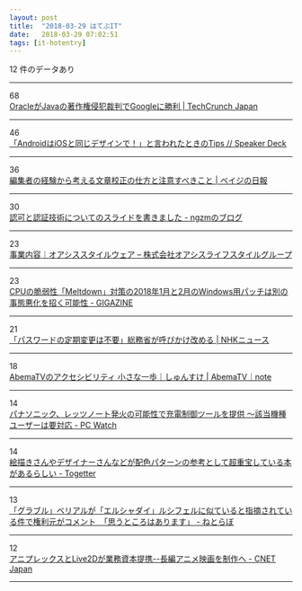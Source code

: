 ```yaml
---
layout: post
title:  "2018-03-29 はてぶIT"
date:   2018-03-29 07:02:51
tags: [it-hotentry]
---
```

12 件のデータあり

<hr><div class="row">
<div class="col-1"><span class="badge badge-pill badge-success h2">68</span></div>
<div class="col-11"><a href='http://jp.techcrunch.com/2018/03/28/2018-03-27-oracle-wins-appeal-against-google-in-copyright-case/' target='_blank'>OracleがJavaの著作権侵犯裁判でGoogleに勝利 | TechCrunch Japan</a></div>
</div>
<hr>
<div class="row">
<div class="col-1"><span class="badge badge-pill badge-success h2">46</span></div>
<div class="col-11"><a href='https://speakerdeck.com/ogapants/androidhaiostotong-sitesainte-toyan-waretatokifalsetips' target='_blank'>「AndroidはiOSと同じデザインで！」と言われたときのTips // Speaker Deck</a></div>
</div>
<hr>
<div class="row">
<div class="col-1"><span class="badge badge-pill badge-success h2">36</span></div>
<div class="col-11"><a href='https://baigie.me/nippo/2018/03/28/how-to-proofread/' target='_blank'>編集者の経験から考える文章校正の仕方と注意すべきこと | ベイジの日報</a></div>
</div>
<hr>
<div class="row">
<div class="col-1"><span class="badge badge-pill badge-success h2">30</span></div>
<div class="col-11"><a href='http://ngzm.hateblo.jp/entry/2018/03/27/202356' target='_blank'>認可と認証技術についてのスライドを書きました - ngzmのブログ</a></div>
</div>
<hr>
<div class="row">
<div class="col-1"><span class="badge badge-pill badge-success h2">23</span></div>
<div class="col-11"><a href='https://oasys-inc.jp/workwearsuit/' target='_blank'>事業内容｜オアシススタイルウェア – 株式会社オアシスライフスタイルグループ</a></div>
</div>
<hr>
<div class="row">
<div class="col-1"><span class="badge badge-pill badge-success h2">23</span></div>
<div class="col-11"><a href='https://gigazine.net/news/20180328-total-meltdown/' target='_blank'>CPUの脆弱性「Meltdown」対策の2018年1月と2月のWindows用パッチは別の事態悪化を招く可能性 - GIGAZINE</a></div>
</div>
<hr>
<div class="row">
<div class="col-1"><span class="badge badge-pill badge-success h2">21</span></div>
<div class="col-11"><a href='https://www3.nhk.or.jp/news/html/20180328/k10011382871000.html' target='_blank'>「パスワードの定期変更は不要」総務省が呼びかけ改める | NHKニュース</a></div>
</div>
<hr>
<div class="row">
<div class="col-1"><span class="badge badge-pill badge-success h2">18</span></div>
<div class="col-11"><a href='https://note.mu/sksk/n/n637748e0cceb' target='_blank'>AbemaTVのアクセシビリティ 小さな一歩｜しゅんすけ | AbemaTV｜note</a></div>
</div>
<hr>
<div class="row">
<div class="col-1"><span class="badge badge-pill badge-success h2">14</span></div>
<div class="col-11"><a href='https://pc.watch.impress.co.jp/docs/news/1114079.html' target='_blank'>パナソニック、レッツノート発火の可能性で充電制御ツールを提供 ～該当機種ユーザーは要対応 - PC Watch</a></div>
</div>
<hr>
<div class="row">
<div class="col-1"><span class="badge badge-pill badge-success h2">14</span></div>
<div class="col-11"><a href='https://togetter.com/li/1212982' target='_blank'>絵描きさんやデザイナーさんなどが配色パターンの参考として超重宝している本があるらしい - Togetter</a></div>
</div>
<hr>
<div class="row">
<div class="col-1"><span class="badge badge-pill badge-success h2">13</span></div>
<div class="col-11"><a href='http://nlab.itmedia.co.jp/nl/articles/1803/28/news113.html' target='_blank'>「グラブル」ベリアルが「エルシャダイ」ルシフェルに似ていると指摘されている件で権利元がコメント　「思うところはあります」 - ねとらぼ</a></div>
</div>
<hr>
<div class="row">
<div class="col-1"><span class="badge badge-pill badge-success h2">12</span></div>
<div class="col-11"><a href='https://japan.cnet.com/article/35116847/' target='_blank'>アニプレックスとLive2Dが業務資本提携--長編アニメ映画を制作へ - CNET Japan</a></div>
</div>
<hr>
